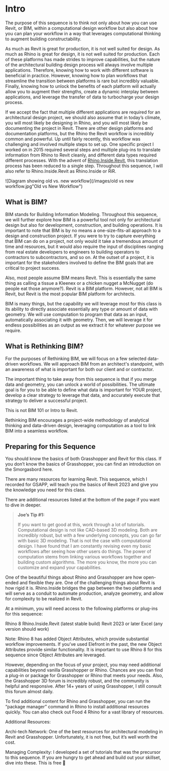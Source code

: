 # Intro

The purpose of this sequence is to think not only about how you can use Revit, or BIM, within a computational design workflow but also about how you can plan your workflow in a way that leverages computational thinking to augment building constructability. 

As much as Revit is great for production, it is not well suited for design. As much as Rhino is great for design, it is not well suited for production. Each of these platforms has made strides to improve capabilities, but the nature of the architectural building design process will always involve multiple applications. Therefore, knowing how to work with different software is beneficial in practice. However, knowing how to plan workflows that streamline the transition between platforms is rare but incredibly valuable. Finally, knowing how to unlock the benefits of each platform will actually allow you to augment their strengths, create a dynamic interplay between applications, and leverage the transfer of data to turbocharge your design process.

If we accept the fact that multiple different applications are required for an architectural design project, we should also assume that in today’s climate, you will most likely be designing in Rhino, and you will most likely be documenting the project in Revit. There are other design platforms and documentation platforms, but the Rhino the Revit workflow is incredibly common and powerful. Up until fairly recently, this workflow was challenging and involved multiple steps to set up. One specific project I worked on in 2015 required several steps and multiple plug-ins to translate information from Rhino to Revit cleanly, and different data types required different processes. With the advent of [Rhino.Inside.Revit](https://www.rhino3d.com/inside/revit/1.0/), this translation process has been reduced to a single step. Throughout this sequence, I will also refer to Rhino.Inside.Revit as Rhino.Inside or RiR.

![Diagram showing old vs. new workflow](/images/old vs new workflow.jpg"Old vs New Workflow")

## What is BIM?
BIM stands for Building Information Modeling. Throughout this sequence, we will further explore how BIM is a powerful tool not only for architectural design but also for development, construction, and building operations. It is important to note that BIM is by no means a one-size-fits-all approach to a design and construction project. If you were to try to capture everything that BIM can do on a project, not only would it take a tremendous amount of time and resources, but it would also require the input of disciplines ranging from real estate developers to engineers to building operators to contractors to subcontractors, and so on. At the outset of a project, it is important for the stakeholders involved to define the BIM goals that are critical to project success.

Also, most people assume BIM means Revit. This is essentially the same thing as calling a tissue a Kleenex or a chicken nugget a McNugget (do people eat those anymore?). Revit is  a BIM platform. However, not all BIM is Revit, but Revit is the most popular BIM platform for architects. 

BIM is many things, but the capability we will leverage most for this class is its ability to directly associate essentially any type or amount of data with geometry. We will use computation to program that data as an input, automatically associating it with geometry. Then, we will leverage it for endless possibilities as an output as we extract it for whatever purpose we require.


## What is Rethinking BIM?
For the purposes of Rethinking BIM, we will focus on a few selected data-driven workflows. We will approach BIM from an architect's standpoint, with an awareness of what is important for both our client and or contractor.

The important thing to take away from this sequence is that if you merge data and geometry, you can unlock a world of possibilities. The ultimate goal is for you to be able to define what data is important for YOUR project, develop a clear strategy to leverage that data, and accurately execute that strategy to deliver a successful project. 

This is not BIM 101 or Intro to Revit.

Rethinking BIM encourages a project-wide methodology of analytical thinking and data-driven design, leveraging computation as a tool to link BIM into a seamless workflow.

## Preparing for this Sequence
You should know the basics of both Grasshopper and Revit for this class. If you don’t know the basics of Grasshopper, you can find an introduction on the Smorgasbord here.

There are many resources for learning Revit. This sequence, which I recorded for GSAPP, will teach you the basics of Revit 2023 and give you the knowledge you need for this class.

There are additional resources listed at the bottom of the page if you want to dive in deeper.

>**Joe’s Tip #1:**
>
>If you want to get good at this, work through a lot of tutorials. Computational design is not like CAD-based 3D modeling. Both are incredibly robust, but with a few underlying concepts, you can go far with basic 3D modeling. That is not the case with computational design. I have found that I am constantly revising even my basic workflows after seeing how other users do things. The power of computation stems from linking various workflows together and building custom algorithms. The more you know, the more you can customize and expand your capabilities.


One of the beautiful things about Rhino and Grasshopper are how open-ended and flexible they are. One of the challenging things about Revit is how rigid it is. Rhino.Inside bridges the gap between the two platforms and will serve as a conduit to automate production, analyze geometry, and allow for complexity to be realized in Revit.

At a minimum, you will need access to the following platforms or plug-ins for this sequence:

Rhino 8
Rhino.Inside.Revit (latest stable build)
Revit 2023 or later
Excel (any version should work)

Note: Rhino 8 has added Object Attributes, which provide substantial workflow improvements. If you’ve used Elefront in the past, the new Object Attributes provide similar functionality. It is important to use Rhino 8 for this sequence since Object Attributes are leveraged. 

However, depending on the focus of your project, you may need additional capabilities beyond vanilla Grasshopper or Rhino. Chances are you can find a plug-in or package for Grasshopper or Rhino that meets your needs. Also, the Grasshopper 3D forum is incredibly robust, and the community is helpful and responsive. After 14+ years of using Grasshopper, I still consult this forum almost daily.  

To find additional content for Rhino and Grasshopper, you can run the “package manager” command in Rhino to install additional resources quickly. You can also check out Food 4 Rhino for a vast library of resources. 


Additional Resources:

Archi-tech Network: One of the best resources for architectural modeling in Revit and Grasshopper. Unfortunately, it is not free, but it’s well worth the cost. 

Managing Complexity: I developed a set of tutorials that was the precursor to this sequence. If you are hungry to get ahead and build out your skillset, dive into these. This is free 🙂

